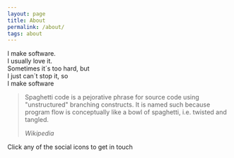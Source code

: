 ```yaml
---
layout: page
title: About
permalink: /about/
tags: about
---
```

I make software.  
I usually love it.  
Sometimes it´s too hard, but  
I just can´t stop it, so  
I make software

<blockquote>
  <p>
    Spaghetti code is a pejorative phrase for source code using "unstructured" branching constructs. It is named such because program flow is conceptually like a bowl of spaghetti, i.e. twisted and tangled.
  </p>
  <footer><cite title="Wikipedia">Wikipedia</cite></footer>
</blockquote>

Click any of the social icons to get in touch
